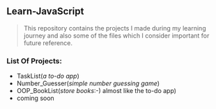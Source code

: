 ## Learn-JavaScript

>This repository contains the projects I made during my learning journey and also some of the files which I consider important for future reference.


### List Of Projects:
* TaskList(_a to-do app_)
* Number_Guesser(_simple number guessing game_)
* OOP_BookList(_store books_:-) almost like the to-do app)
* coming soon